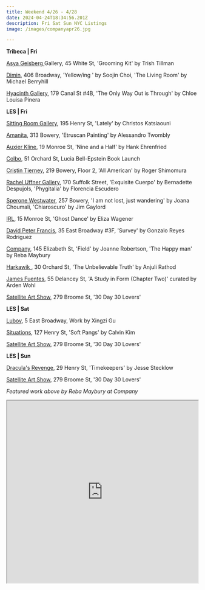 ```yaml
---
title: Weekend 4/26 - 4/28
date: 2024-04-24T18:34:56.201Z
description: Fri Sat Sun NYC Listings
image: /images/companyapr26.jpg

---
```

**T﻿ribeca | Fri**

[Asya Geisberg ](https://www.asyageisberggallery.com/exhibitions/trish-tillman4)Gallery, 45 White St, 'Grooming Kit' by Trish Tillman

[Dimin](https://www.dimin.nyc/), 406 Broadway, 'Yellow/ing ' by Soojin Choi, 'The Living Room' by Michael Berryhill

[Hyacinth Gallery](https://hyacinthgallery.com/), 179 Canal St #4B, 'The Only Way Out is Through' by Chloe Louisa Pinera

**L﻿ES | Fri**

[Sitting Room Gallery](https://www.instagram.com/sittingroomgallery), 195 Henry St, 'Lately' by Christos Katsiaouni

[Amanita](https://spazioamanita.com/Exhibitions/EtruscanPainting.html), 313 Bowery, 'Etruscan Painting' by Alessandro Twombly

[Auxier Kline](https://www.auxierkline.com/), 19 Monroe St, 'Nine and a Half' by Hank Ehrenfried

[Colbo](https://www.instagram.com/colbo.nyc), 51 Orchard St, Lucia Bell-Epstein Book Launch

[Cristin Tierney](https://www.cristintierney.com/exhibitions/93-roger-shimomura-all-american/cover/), 219 Bowery, Floor 2, 'All American' by Roger Shimomura

[Rachel Uffner Gallery](https://www.racheluffnergallery.com/exhibitions), 170 Suffolk Street, 'Exquisite Cuerpo' by Bernadette Despujols, 'Phygitalia' by Florencia Escudero

[Sperone Westwater](https://www.speronewestwater.com/), 257 Bowery, 'I am not lost, just wandering' by Joana Choumali, 'Chiaroscuro' by Jim Gaylord

[I﻿RL](https://www.instagram.com/irl.nyc), 15 Monroe St, 'Ghost Dance' by Eliza Wagener

[David Peter Francis](https://davidpeterfrancis.com/gonzalo-reyes-rodriguez-survey), 35 East Broadway #3F, 'Survey' by Gonzalo Reyes Rodriguez

[Company](https://companygallery.us/), 145 Elizabeth St, 'Field' by Joanne Robertson, 'The Happy man' by Reba Maybury

[Harkawik ](https://www.harkawik.com/rathod-unbelievable), 30 Orchard St, 'The Unbelievable Truth' by Anjuli Rathod

[James Fuentes](https://jamesfuentes.com/exhibitions/a-study-in-form-chapter-two), 55 Delancey St, 'A Study in Form (Chapter Two)' curated by Arden Wohl

[Satellite Art Show](https://www.instagram.com/satelliteartshow), 279 Broome St, '30 Day 30 Lovers'

**L﻿ES | Sat**

[Lubov](https://lubov.nyc/), 5 East Broadway, Work by Xingzi Gu

[Situations](https://www.situations.us/calvin-kim), 127 Henry St, 'Soft Pangs' by Calvin Kim

[Satellite Art Show](https://www.instagram.com/satelliteartshow), 279 Broome St, '30 Day 30 Lovers'

**L﻿ES | Sun**

[Dracula's Revenge](https://draculasrevenge.net/Jesse), 29 Henry St, 'Timekeepers' by Jesse Stecklow

[Satellite Art Show](https://www.instagram.com/satelliteartshow), 279 Broome St, '30 Day 30 Lovers'

*Featured work above by Reba Maybury at Company*

<iframe src="https://www.google.com/maps/d/u/1/embed?mid=1rKPglZG7NhR5q3Dbp-W3vgSFh2jNdJE&ehbc=2E312F" width="100%" height="480"></iframe>